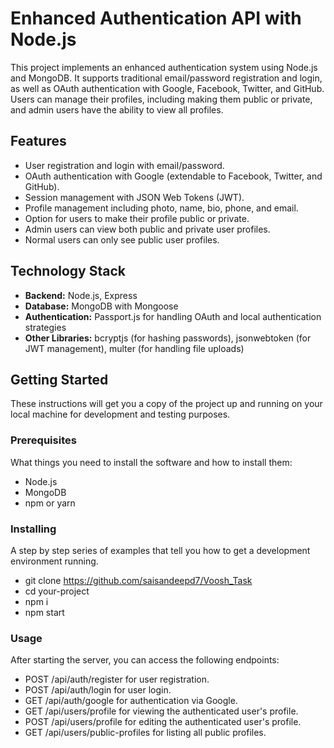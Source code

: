 # Enhanced Authentication API with Node.js

This project implements an enhanced authentication system using Node.js and MongoDB. It supports traditional email/password registration and login, as well as OAuth authentication with Google, Facebook, Twitter, and GitHub. Users can manage their profiles, including making them public or private, and admin users have the ability to view all profiles.

## Features

- User registration and login with email/password.
- OAuth authentication with Google (extendable to Facebook, Twitter, and GitHub).
- Session management with JSON Web Tokens (JWT).
- Profile management including photo, name, bio, phone, and email.
- Option for users to make their profile public or private.
- Admin users can view both public and private user profiles.
- Normal users can only see public user profiles.

## Technology Stack

- **Backend:** Node.js, Express
- **Database:** MongoDB with Mongoose
- **Authentication:** Passport.js for handling OAuth and local authentication strategies
- **Other Libraries:** bcryptjs (for hashing passwords), jsonwebtoken (for JWT management), multer (for handling file uploads)

## Getting Started

These instructions will get you a copy of the project up and running on your local machine for development and testing purposes.

### Prerequisites

What things you need to install the software and how to install them:

- Node.js
- MongoDB
- npm or yarn

### Installing

A step by step series of examples that tell you how to get a development environment running.


  - git clone https://github.com/saisandeepd7/Voosh_Task
  - cd your-project
  - npm i
  - npm start

### Usage

After starting the server, you can access the following endpoints:

 -  POST /api/auth/register for user registration.
 -  POST /api/auth/login for user login.
 -  GET /api/auth/google for authentication via Google.
 -  GET /api/users/profile for viewing the authenticated user's profile.
 -  POST /api/users/profile for editing the authenticated user's profile.
 -  GET /api/users/public-profiles for listing all public profiles.